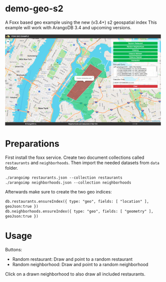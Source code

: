 # demo-geo-s2
A Foxx based geo example using the new (v3.4+) s2 geospatial index
This example will work with ArangoDB 3.4 and upcoming versions.

![Alt text](/images/geo-screenshot.png?raw=true "Data via Foxx shown via leaflet.js")

# Preparations

First install the foxx service. Create two document collections called `restaurants` and `neighborhoods`.
Then import the needed datasets from `data` folder.

```
./arangoimp restaurants.json --collection restaurants
./arangoimp neighborhoods.json --collection neighborhoods
```

Afterwards make sure to create the two geo indices:
```
db.restaurants.ensureIndex({ type: "geo", fields: [ "location" ], geoJson:true })
db.neighborhoods.ensureIndex({ type: "geo", fields: [ "geometry" ], geoJson:true })
```

# Usage

Buttons:

* Random restaurant: Draw and point to a random restaurant
* Random neighborhood: Draw and point to a random neighborhood

Click on a drawn neighborhood to also draw all included restaurants.
